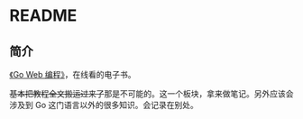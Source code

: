 # README

## 简介

[《Go Web 编程》](https://github.com/astaxie/build-web-application-with-golang)，在线看的电子书。

~~基本把教程全文搬运过来了~~那是不可能的。这一个板块，拿来做笔记。另外应该会涉及到 Go 这门语言以外的很多知识。会记录在别处。